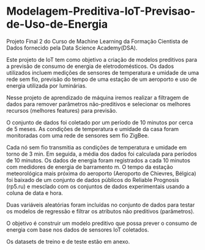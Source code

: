 # Modelagem-Preditiva-IoT-Previsao-de-Uso-de-Energia

Projeto Final 2 do Curso de Machine Learning da Formação Cientista de Dados fornecido pela Data Science Academy(DSA).

Este projeto de IoT tem como objetivo a criação de modelos preditivos para a previsão de consumo de energia de eletrodomésticos. Os dados utilizados incluem medições de sensores de temperatura e umidade de uma rede sem fio, previsão do tempo de uma estação de um aeroporto e uso de energia utilizada por luminárias.

Nesse projeto de aprendizado de máquina iremos realizar a filtragem de dados para remover parâmetros não-preditivos e selecionar os melhores recursos (melhores features) para previsão. 

O conjunto de dados foi coletado por um período de 10 minutos por cerca de 5 meses. As condições de temperatura e umidade da casa foram monitoradas com uma rede de sensores sem fio ZigBee.

Cada nó sem fio transmitia as condições de temperatura e umidade em torno de 3 min. Em seguida, a média dos dados foi calculada para períodos de 10 minutos. Os dados de energia foram registrados a cada 10 minutos com medidores de energia de barramento m. O tempo da estação meteorológica mais próxima do aeroporto (Aeroporto de Chievres, Bélgica) foi baixado de um conjunto de dados públicos do Reliable Prognosis (rp5.ru) e mesclado com os conjuntos de dados experimentais usando a coluna de data e hora. 

Duas variáveis aleatórias foram incluídas no conjunto de dados para testar os modelos de regressão e filtrar os atributos não preditivos (parâmetros).

O objetivo é construir um modelo preditivo que possa prever o consumo de energia com base nos dados de sensores IoT coletados.

Os datasets de treino e de teste estão em anexo.
